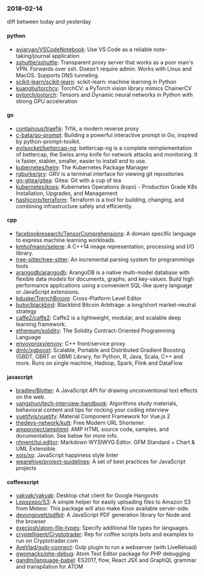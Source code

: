 ### 2018-02-14
diff between today and yesterday

#### python
* [aviaryan/VSCodeNotebook](https://github.com/aviaryan/VSCodeNotebook):  Use VS Code as a reliable note-taking/journal application
* [sshuttle/sshuttle](https://github.com/sshuttle/sshuttle): Transparent proxy server that works as a poor man's VPN. Forwards over ssh. Doesn't require admin. Works with Linux and MacOS. Supports DNS tunneling.
* [scikit-learn/scikit-learn](https://github.com/scikit-learn/scikit-learn): scikit-learn: machine learning in Python
* [kuangliu/torchcv](https://github.com/kuangliu/torchcv): TorchCV: a PyTorch vision library mimics ChainerCV
* [pytorch/pytorch](https://github.com/pytorch/pytorch): Tensors and Dynamic neural networks in Python with strong GPU acceleration

#### go
* [containous/traefik](https://github.com/containous/traefik): Trfik, a modern reverse proxy
* [c-bata/go-prompt](https://github.com/c-bata/go-prompt): Building a powerful interactive prompt in Go, inspired by python-prompt-toolkit.
* [evilsocket/bettercap-ng](https://github.com/evilsocket/bettercap-ng): bettercap-ng is a complete reimplementation of bettercap, the Swiss army knife for network attacks and monitoring. It is faster, stabler, smaller, easier to install and to use.
* [kubernetes/helm](https://github.com/kubernetes/helm): The Kubernetes Package Manager
* [rgburke/grv](https://github.com/rgburke/grv): GRV is a terminal interface for viewing git repositories
* [go-gitea/gitea](https://github.com/go-gitea/gitea): Gitea: Git with a cup of tea
* [kubernetes/kops](https://github.com/kubernetes/kops): Kubernetes Operations (kops) - Production Grade K8s Installation, Upgrades, and Management
* [hashicorp/terraform](https://github.com/hashicorp/terraform): Terraform is a tool for building, changing, and combining infrastructure safely and efficiently.

#### cpp
* [facebookresearch/TensorComprehensions](https://github.com/facebookresearch/TensorComprehensions): A domain specific language to express machine learning workloads.
* [kmhofmann/selene](https://github.com/kmhofmann/selene): A C++14 image representation, processing and I/O library.
* [tree-sitter/tree-sitter](https://github.com/tree-sitter/tree-sitter): An incremental parsing system for programmings tools
* [arangodb/arangodb](https://github.com/arangodb/arangodb):  ArangoDB is a native multi-model database with flexible data models for documents, graphs, and key-values. Build high performance applications using a convenient SQL-like query language or JavaScript extensions.
* [kduske/TrenchBroom](https://github.com/kduske/TrenchBroom): Cross-Platform Level Editor
* [butor/blackbird](https://github.com/butor/blackbird): Blackbird Bitcoin Arbitrage: a long/short market-neutral strategy
* [caffe2/caffe2](https://github.com/caffe2/caffe2): Caffe2 is a lightweight, modular, and scalable deep learning framework.
* [ethereum/solidity](https://github.com/ethereum/solidity): The Solidity Contract-Oriented Programming Language
* [envoyproxy/envoy](https://github.com/envoyproxy/envoy): C++ front/service proxy
* [dmlc/xgboost](https://github.com/dmlc/xgboost): Scalable, Portable and Distributed Gradient Boosting (GBDT, GBRT or GBM) Library, for Python, R, Java, Scala, C++ and more. Runs on single machine, Hadoop, Spark, Flink and DataFlow

#### javascript
* [bradley/Blotter](https://github.com/bradley/Blotter): A JavaScript API for drawing unconventional text effects on the web.
* [yangshun/tech-interview-handbook](https://github.com/yangshun/tech-interview-handbook):  Algorithms study materials, behavioral content and tips for rocking your coding interview
* [vuetifyjs/vuetify](https://github.com/vuetifyjs/vuetify): Material Component Framework for Vue.js 2
* [thedevs-network/kutt](https://github.com/thedevs-network/kutt): Free Modern URL Shortener.
* [ampproject/amphtml](https://github.com/ampproject/amphtml): AMP HTML source code, samples, and documentation. See below for more info.
* [nhnent/tui.editor](https://github.com/nhnent/tui.editor):  Markdown WYSIWYG Editor. GFM Standard + Chart & UML Extensible.
* [xojs/xo](https://github.com/xojs/xo):  JavaScript happiness style linter
* [wearehive/project-guidelines](https://github.com/wearehive/project-guidelines): A set of best practices for JavaScript projects

#### coffeescript
* [yakyak/yakyak](https://github.com/yakyak/yakyak): Desktop chat client for Google Hangouts
* [Lepozepo/S3](https://github.com/Lepozepo/S3): A simple helper for easily uploading files to Amazon S3 from Meteor. This package will also make Knox available server-side.
* [devongovett/pdfkit](https://github.com/devongovett/pdfkit): A JavaScript PDF generation library for Node and the browser
* [execjosh/atom-file-types](https://github.com/execjosh/atom-file-types): Specify additional file types for languages.
* [cryptelligent/Cryptotrader](https://github.com/cryptelligent/Cryptotrader): Rep for coffee scripts bots and examples to run on Cryptotrader.com
* [AveVlad/gulp-connect](https://github.com/AveVlad/gulp-connect): Gulp plugin to run a webserver (with LiveReload)
* [gwomacks/php-debug](https://github.com/gwomacks/php-debug): Atom Text Editor package for PHP debugging
* [gandm/language-babel](https://github.com/gandm/language-babel): ES2017, flow, React JSX and GraphQL grammar and transpilation for ATOM
